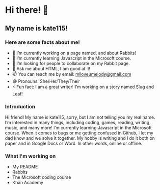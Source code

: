 # Hi there! 👋
## My name is kate115!
### Here are some facts about me!
- 🔭 I’m currently working on a page named, and about Rabbits!
- 🌱 I’m currently learning Javascript in the Microsoft course.
- 👯 I’m looking for people to collaborate on my Rabbit page.
- 💬 Ask me about HTML, I am good at it!
- 📫 You can reach me by email: miloveumelody@gmail.com
- 😄 Pronouns: She/Her/They/Their
- ⚡ Fun fact: I am a great writer! I'm working on a story named Slug and Leaf!

### Introduction

Hi friend! My name is kate115, sorry, but I am not telling you my real name. I’m interested in many things, including coding, games, reading, writing, music, and many more! I’m currently learning Javascript in the Microsoft course. When it comes to bugs or me getting confused in Github, I let my dad know and we solve it together. My hobby is writing and I do it both on paper and in Google Docs or Word. In other words, online or offline.

### What I'm working on

- My README
- Rabbits
- The Microsoft coding course
- Khan Academy
